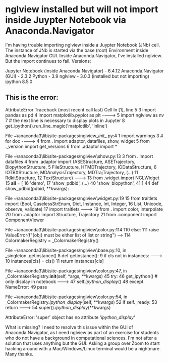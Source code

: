 
# nglview installed but will not import inside Juypter Notebook via Anaconda.Navigator

I'm having trouble importing nglview inside a Juypter Notebook (JNb) cell. The instance of JNb is started via the base (root) Environment inside Anaconda.Navigator GUI. Inside Anaconda.Navigator, I've installed nglview. But the import continues to fail.
Versions:

Jupyter Notebook (inside Anaconda.Navigator) - 6.4.12
Anaconda.Navigator (GUI) - 2.3.2
Python - 3.9
nglview - 3.0.3 (installed but not importing)
ipython 8.5.0

This is the error:
---------------------------------------------------------------------------
AttributeError                            Traceback (most recent call last)
Cell In [1], line 5
      3 import pandas as pd
      4 import matplotlib.pyplot as plt
----> 5 import nglview as nv
      7 # the next line is necessary to display plots in Jupyter
      8 get_ipython().run_line_magic('matplotlib', 'inline')

File ~\anaconda3\lib\site-packages\nglview\__init__.py:4
      1 import warnings
      3 # for doc
----> 4 from . import adaptor, datafiles, show, widget
      5 from ._version import get_versions
      6 from .adaptor import *

File ~\anaconda3\lib\site-packages\nglview\show.py:13
      3 from . import datafiles
      4 from .adaptor import (ASEStructure, ASETrajectory, BiopythonStructure,
      5                       FileStructure, HTMDTrajectory, IODataStructure,
      6                       IOTBXStructure, MDAnalysisTrajectory, MDTrajTrajectory,
   (...)
     11                       RdkitStructure,
     12                       TextStructure)
---> 13 from .widget import NGLWidget
     15 __all__ = [
     16     'demo',
     17     'show_pdbid',
   (...)
     40     'show_biopython',
     41 ]
     44 def show_pdbid(pdbid, **kwargs):

File ~\anaconda3\lib\site-packages\nglview\widget.py:19
     15 from traitlets import (Bool, CaselessStrEnum, Dict, Instance, Int, Integer,
     16                        List, Unicode, observe, validate)
     17 import traitlets
---> 19 from . import color, interpolate
     20 from .adaptor import Structure, Trajectory
     21 from .component import ComponentViewer

File ~\anaconda3\lib\site-packages\nglview\color.py:114
    110         else:
    111             raise ValueError(f"{obj} must be either list of list or string")
--> 114 ColormakerRegistry = _ColormakerRegistry()

File ~\anaconda3\lib\site-packages\nglview\base.py:10, in _singleton.<locals>.getinstance()
      8 def getinstance():
      9     if cls not in instances:
---> 10         instances[cls] = cls()
     11     return instances[cls]

File ~\anaconda3\lib\site-packages\nglview\color.py:47, in _ColormakerRegistry.__init__(self, *args, **kwargs)
     45 try:
     46     get_ipython() # only display in notebook
---> 47     self._ipython_display_()
     48 except NameError:
     49     pass

File ~\anaconda3\lib\site-packages\nglview\color.py:54, in _ColormakerRegistry._ipython_display_(self, **kwargs)
     52 if self._ready:
     53     return
---> 54 super()._ipython_display_(**kwargs)

AttributeError: 'super' object has no attribute '_ipython_display_'

What is missing? I need to resolve this issue within the GUI of Anaconda.Navigator, as I need nglview as part of an exercise for students who do not have a background in computational sciences. I'm not after a solution that uses anything but the GUI. Asking a group over Zoom to start hacking around with a Mac/Windows/Linux terminal would be a nightmare. Many thanks.

        